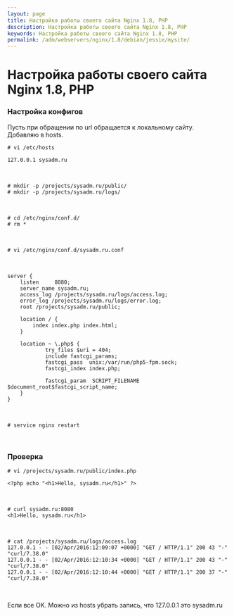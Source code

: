 ```yaml
---
layout: page
title: Настройка работы своего сайта Nginx 1.8, PHP
description: Настройка работы своего сайта Nginx 1.8, PHP
keywords: Настройка работы своего сайта Nginx 1.8, PHP
permalink: /adm/webservers/nginx/1.8/debian/jessie/mysite/
---
```


# Настройка работы своего сайта Nginx 1.8, PHP

### Настройка конфигов

Пусть при обращении по url обращается к локальному сайту.  
Добавляю в hosts.

    # vi /etc/hosts

    127.0.0.1 sysadm.ru

<!--
<br/>

    # cp /etc/nginx/nginx.conf /etc/nginx/nginx.conf.orig

    -->

<br/>

    # mkdir -p /projects/sysadm.ru/public/
    # mkdir -p /projects/sysadm.ru/logs/

<br/>

    # cd /etc/nginx/conf.d/
    # rm *

<br/>

    # vi /etc/nginx/conf.d/sysadm.ru.conf

<br/>

```
server {
    listen     8080;
    server_name sysadm.ru;
    access_log /projects/sysadm.ru/logs/access.log;
    error_log /projects/sysadm.ru/logs/error.log;
    root /projects/sysadm.ru/public;

    location / {
        index index.php index.html;
    }

    location ~ \.php$ {
            try_files $uri = 404;
            include fastcgi_params;
            fastcgi_pass  unix:/var/run/php5-fpm.sock;
            fastcgi_index index.php;

            fastcgi_param  SCRIPT_FILENAME  $document_root$fastcgi_script_name;
    }
}
```

<br/>

<!--
### Добавление сайта во включенные

    # cd /etc/nginx/sites-enabled/



Мне не нужен default

    # rm default

    # ln -s /etc/nginx/sites-available/sysadm.ru.config


-->

    # service nginx restart

<br/>

### Проверка

    # vi /projects/sysadm.ru/public/index.php

    <?php echo "<h1>Hello, sysadm.ru</h1>" ?>

<br/>

    # curl sysadm.ru:8080
    <h1>Hello, sysadm.ru</h1>

<br/>

    # cat /projects/sysadm.ru/logs/access.log
    127.0.0.1 - - [02/Apr/2016:12:09:07 +0000] "GET / HTTP/1.1" 200 43 "-" "curl/7.38.0"
    127.0.0.1 - - [02/Apr/2016:12:10:34 +0000] "GET / HTTP/1.1" 200 43 "-" "curl/7.38.0"
    127.0.0.1 - - [02/Apr/2016:12:10:44 +0000] "GET / HTTP/1.1" 200 37 "-" "curl/7.38.0"

<br/>

Если все OK. Можно из hosts убрать запись, что 127.0.0.1 это sysadm.ru
